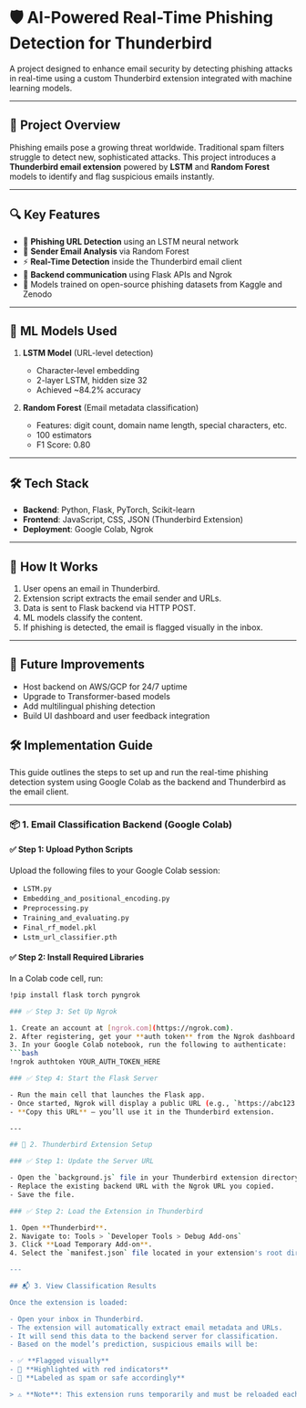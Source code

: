 # 🛡️ AI-Powered Real-Time Phishing Detection for Thunderbird

A project designed to enhance email security by detecting phishing attacks in real-time using a custom Thunderbird extension integrated with machine learning models.

---

## 🚀 Project Overview

Phishing emails pose a growing threat worldwide. Traditional spam filters struggle to detect new, sophisticated attacks. This project introduces a **Thunderbird email extension** powered by **LSTM** and **Random Forest** models to identify and flag suspicious emails instantly.

---

## 🔍 Key Features

- 🔗 **Phishing URL Detection** using an LSTM neural network
- 📧 **Sender Email Analysis** via Random Forest
- ⚡ **Real-Time Detection** inside the Thunderbird email client
- 🔁 **Backend communication** using Flask APIs and Ngrok
- 🧠 Models trained on open-source phishing datasets from Kaggle and Zenodo

---

## 🧠 ML Models Used

1. **LSTM Model** (URL-level detection)
   - Character-level embedding
   - 2-layer LSTM, hidden size 32
   - Achieved ~84.2% accuracy

2. **Random Forest** (Email metadata classification)
   - Features: digit count, domain name length, special characters, etc.
   - 100 estimators
   - F1 Score: 0.80

---

## 🛠️ Tech Stack

- **Backend**: Python, Flask, PyTorch, Scikit-learn
- **Frontend**: JavaScript, CSS, JSON (Thunderbird Extension)
- **Deployment**: Google Colab, Ngrok

---

## 🧪 How It Works

1. User opens an email in Thunderbird.
2. Extension script extracts the email sender and URLs.
3. Data is sent to Flask backend via HTTP POST.
4. ML models classify the content.
5. If phishing is detected, the email is flagged visually in the inbox.

---

## 🧭 Future Improvements

- Host backend on AWS/GCP for 24/7 uptime
- Upgrade to Transformer-based models
- Add multilingual phishing detection
- Build UI dashboard and user feedback integration


## 🛠️ Implementation Guide

This guide outlines the steps to set up and run the real-time phishing detection system using Google Colab as the backend and Thunderbird as the email client.

---

### 📦 1. Email Classification Backend (Google Colab)

#### ✅ Step 1: Upload Python Scripts
Upload the following files to your Google Colab session:
- `LSTM.py`
- `Embedding_and_positional_encoding.py`
- `Preprocessing.py`
- `Training_and_evaluating.py`
- `Final_rf_model.pkl`
- `Lstm_url_classifier.pth`

#### ✅ Step 2: Install Required Libraries
In a Colab code cell, run:
```bash
!pip install flask torch pyngrok

### ✅ Step 3: Set Up Ngrok

1. Create an account at [ngrok.com](https://ngrok.com).
2. After registering, get your **auth token** from the Ngrok dashboard.
3. In your Google Colab notebook, run the following to authenticate:
```bash
!ngrok authtoken YOUR_AUTH_TOKEN_HERE

### ✅ Step 4: Start the Flask Server

- Run the main cell that launches the Flask app.
- Once started, Ngrok will display a public URL (e.g., `https://abc123.ngrok.io`).
- **Copy this URL** — you’ll use it in the Thunderbird extension.

---

## 🧩 2. Thunderbird Extension Setup

### ✅ Step 1: Update the Server URL

- Open the `background.js` file in your Thunderbird extension directory.
- Replace the existing backend URL with the Ngrok URL you copied.
- Save the file.

### ✅ Step 2: Load the Extension in Thunderbird

1. Open **Thunderbird**.
2. Navigate to: Tools > `Developer Tools > Debug Add-ons`
3. Click **Load Temporary Add-on**.
4. Select the `manifest.json` file located in your extension's root directory.

---

## 📬 3. View Classification Results

Once the extension is loaded:

- Open your inbox in Thunderbird.
- The extension will automatically extract email metadata and URLs.
- It will send this data to the backend server for classification.
- Based on the model’s prediction, suspicious emails will be:

- ✅ **Flagged visually**
- 🚨 **Highlighted with red indicators**
- 📛 **Labeled as spam or safe accordingly**

> ⚠️ **Note**: This extension runs temporarily and must be reloaded each time Thunderbird restarts.



